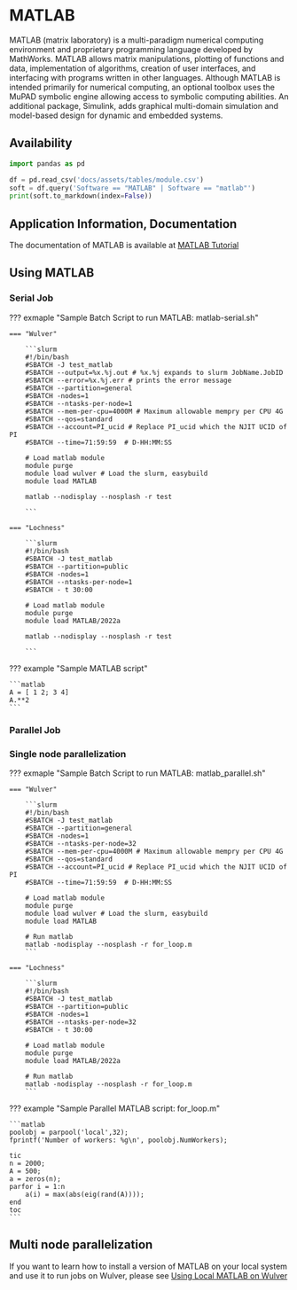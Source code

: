 # MATLAB

MATLAB (matrix laboratory) is a multi-paradigm numerical computing environment and proprietary programming language developed by MathWorks. MATLAB allows matrix manipulations, plotting of functions and data, implementation of algorithms, creation of user interfaces, and interfacing with programs written in other languages. Although MATLAB is intended primarily for numerical computing, an optional toolbox uses the MuPAD symbolic engine allowing access to symbolic computing abilities. An additional package, Simulink, adds graphical multi-domain simulation and model-based design for dynamic and embedded systems.

## Availability

```python exec="on"
import pandas as pd

df = pd.read_csv('docs/assets/tables/module.csv')
soft = df.query('Software == "MATLAB" | Software == "matlab"')
print(soft.to_markdown(index=False))
```
## Application Information, Documentation
The documentation of MATLAB is available at [MATLAB Tutorial](https://www.mathworks.com/support/learn-with-matlab-tutorials.html)

## Using MATLAB

### Serial Job
??? exmaple "Sample Batch Script to run MATLAB: matlab-serial.sh"

    === "Wulver"

        ```slurm
        #!/bin/bash
        #SBATCH -J test_matlab
        #SBATCH --output=%x.%j.out # %x.%j expands to slurm JobName.JobID
		#SBATCH --error=%x.%j.err # prints the error message
        #SBATCH --partition=general
        #SBATCH -nodes=1
        #SBATCH --ntasks-per-node=1
        #SBATCH --mem-per-cpu=4000M # Maximum allowable mempry per CPU 4G
		#SBATCH --qos=standard
        #SBATCH --account=PI_ucid # Replace PI_ucid which the NJIT UCID of PI
		#SBATCH --time=71:59:59  # D-HH:MM:SS
        
        # Load matlab module
        module purge
        module load wulver # Load the slurm, easybuild 
        module load MATLAB
    
        matlab --nodisplay --nosplash -r test
    
        ```

    === "Lochness"

        ```slurm
        #!/bin/bash
        #SBATCH -J test_matlab
        #SBATCH --partition=public
        #SBATCH -nodes=1
        #SBATCH --ntasks-per-node=1
        #SBATCH - t 30:00
        
        # Load matlab module
        module purge
        module load MATLAB/2022a
    
        matlab --nodisplay --nosplash -r test
    
        ```

??? example "Sample MATLAB script"

    ```matlab
    A = [ 1 2; 3 4]
    A.**2
    ```

### Parallel Job

### Single node parallelization
??? exmaple "Sample Batch Script to run MATLAB: matlab_parallel.sh"

    === "Wulver"

        ```slurm
        #!/bin/bash
        #SBATCH -J test_matlab
        #SBATCH --partition=general
        #SBATCH -nodes=1
        #SBATCH --ntasks-per-node=32
        #SBATCH --mem-per-cpu=4000M # Maximum allowable mempry per CPU 4G
		#SBATCH --qos=standard
        #SBATCH --account=PI_ucid # Replace PI_ucid which the NJIT UCID of PI
		#SBATCH --time=71:59:59  # D-HH:MM:SS
        
        # Load matlab module
        module purge
        module load wulver # Load the slurm, easybuild
        module load MATLAB
    
        # Run matlab
        matlab -nodisplay --nosplash -r for_loop.m
        ```

    === "Lochness"

        ```slurm
        #!/bin/bash
        #SBATCH -J test_matlab
        #SBATCH --partition=public
        #SBATCH -nodes=1
        #SBATCH --ntasks-per-node=32
        #SBATCH - t 30:00
        
        # Load matlab module
        module purge
        module load MATLAB/2022a
    
        # Run matlab
        matlab -nodisplay --nosplash -r for_loop.m
        ```

??? example "Sample Parallel MATLAB script: for_loop.m"

    ```matlab
    poolobj = parpool('local',32);
    fprintf('Number of workers: %g\n', poolobj.NumWorkers);

    tic
    n = 2000;
    A = 500;
    a = zeros(n);
    parfor i = 1:n
        a(i) = max(abs(eig(rand(A))));
    end
    toc
    ```

## Multi node parallelization
If you want to learn how to install a version of MATLAB on your local system and use it to run jobs on Wulver, please see [Using Local MATLAB on Wulver](matlab_local.md)


